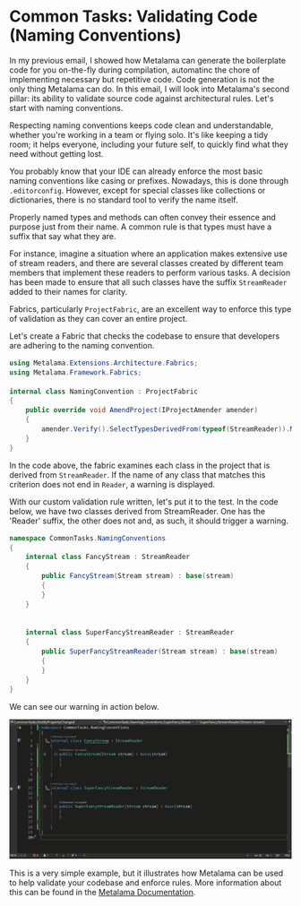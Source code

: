 # Common Tasks: Validating Code (Naming Conventions)

In my previous email, I showed how Metalama can generate the boilerplate code for you on-the-fly during compilation, automatinc the chore of implementing necessary but repetitive code. Code generation is not the only thing Metalama can do. In this email, I will look into Metalama's second pillar: its ability to validate source code against architectural rules. Let's start with naming conventions.

Respecting naming conventions keeps code clean and understandable, whether you're working in a team or flying solo. It's like keeping a tidy room; it helps everyone, including your future self, to quickly find what they need without getting lost. 

You probably know that your IDE can already enforce the most basic naming conventions like casing or prefixes. Nowadays, this is done through `.editorconfig`. However, except for special classes like collections or dictionaries, there is no standard tool to verify the name itself.

Properly named types and methods can often convey their essence and purpose just from their name. A common rule is that types must have a suffix that say what they are.

For instance, imagine a situation where an application makes extensive use of stream readers, and there are several classes created by different team members that implement these readers to perform various tasks. A decision has been made to ensure that all such classes have the suffix `StreamReader` added to their names for clarity.

Fabrics, particularly `ProjectFabric`, are an excellent way to enforce this type of validation as they can cover an entire project.

Let's create a Fabric that checks the codebase to ensure that developers are adhering to the naming convention.

```c#
using Metalama.Extensions.Architecture.Fabrics;
using Metalama.Framework.Fabrics;

internal class NamingConvention : ProjectFabric
{
    public override void AmendProject(IProjectAmender amender)
    { 
        amender.Verify().SelectTypesDerivedFrom(typeof(StreamReader)).MustRespectNamingConvention("*Reader"); 
    }
}
```

In the code above, the fabric examines each class in the project that is derived from `StreamReader`. If the name of any class that matches this criterion does not end in `Reader`, a warning is displayed.

With our custom validation rule written, let's put it to the test. In the code below, we have two classes derived from StreamReader. One has the 'Reader' suffix, the other does not and, as such, it should trigger a warning.

```c#
namespace CommonTasks.NamingConventions
{
    internal class FancyStream : StreamReader
    {
        public FancyStream(Stream stream) : base(stream)
        {
        }
    }


    internal class SuperFancyStreamReader : StreamReader
    {
        public SuperFancyStreamReader(Stream stream) : base(stream)
        {
        }
    }
}
```

We can see our warning in action below.

![](images/naming-conventions-1.gif)

This is a very simple example, but it illustrates how Metalama can be used to help validate your codebase and enforce rules. More information about this can be found in the [Metalama Documentation](https://doc.postsharp.net/metalama/conceptual/architecture/naming-conventions).
